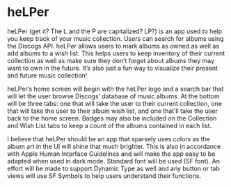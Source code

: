 # heLPer
heLPer (get it? The L and the P are capitalized? LP?) is an app used to help you keep track of your music collection. Users can search for albums using the Discogs API. heLPer allows users to mark albums as owned as well as add albums to a wish list. This helps users to keep inventory of their current collection as well as make sure they don’t forget about albums they may want to own in the future. It’s also just a fun way to visualize their present and future music collection!

heLPer’s home screen will begin with the heLPer logo and a search bar that will let the user browse Discogs’ database of music albums. At the bottom will be three tabs: one that will take the user to their current collection, one that will take the user to their album wish list, and one that’ll take the user back to the home screen. Badges may also be included on the Collection and Wish List tabs to keep a count of the albums contained in each list.

I believe that heLPer should be an app that sparsely uses colors as the album art in the UI will shine that much brighter. This is also in accordance with Apple Human Interface Guidelines and will make the app easy to be adapted when used in dark mode. Standard font will be used (SF font). An effort will be made to support Dynamic Type as well and any button or tab views will use SF Symbols to help users understand their functions.
